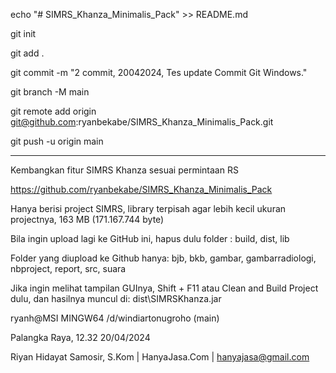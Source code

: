 echo "# SIMRS_Khanza_Minimalis_Pack" >> README.md

git init

git add .

git commit -m "2 commit, 20042024, Tes update Commit Git Windows."

git branch -M main

git remote add origin git@github.com:ryanbekabe/SIMRS_Khanza_Minimalis_Pack.git

git push -u origin main

____

Kembangkan fitur SIMRS Khanza sesuai permintaan RS

https://github.com/ryanbekabe/SIMRS_Khanza_Minimalis_Pack

Hanya berisi project SIMRS, library terpisah agar lebih kecil ukuran projectnya, 163 MB (171.167.744 byte)

Bila ingin upload lagi ke GitHub ini, hapus dulu folder : build, dist, lib

Folder yang diupload ke Github hanya: bjb, bkb, gambar, gambarradiologi, nbproject, report, src, suara

Jika ingin melihat tampilan GUInya, Shift + F11 atau Clean and Build Project dulu, dan hasilnya muncul di: dist\SIMRSKhanza.jar


ryanh@MSI MINGW64 /d/windiartonugroho (main)

Palangka Raya, 12.32 20/04/2024

Riyan Hidayat Samosir, S.Kom | HanyaJasa.Com | hanyajasa@gmail.com
